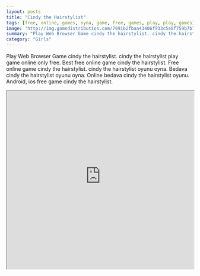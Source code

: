 ```yaml
---
layout: posts
title: "Cindy the Hairstylist"
tags: [free, online, games, oyna, game, free, games, play, play, games]
image: "http://img.gamedistribution.com/7991b2fbaa43406f933c5e8f759b7b78.jpg"
summary: "Play Web Browser Game cindy the hairstylist. cindy the hairstylist play game online only free. Best free online game cindy the hairstylist. Free online game cindy the hairstylist. cindy the hairstylist oyunu oyna. Bedava cindy the hairstylist oyunu oyna. Online bedava cindy the hairstylist oyunu. Android, ios free game cindy the hairstylist."
category: "Girls"
---
```


Play Web Browser Game cindy the hairstylist. cindy the hairstylist play game online only free. Best free online game cindy the hairstylist. Free online game cindy the hairstylist. cindy the hairstylist oyunu oyna. Bedava cindy the hairstylist oyunu oyna. Online bedava cindy the hairstylist oyunu. Android, ios free game cindy the hairstylist.

<iframe width="100%" height="480px;" src="http://flash.gamedistribution.com?game=7991b2fbaa43406f933c5e8f759b7b78"></iframe>